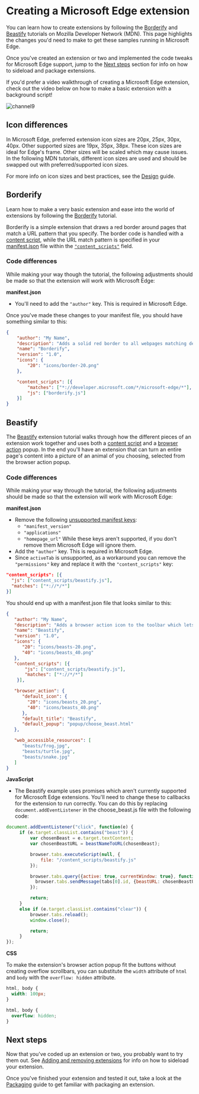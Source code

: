 # Creating a Microsoft Edge extension

You can learn how to create extensions by following the [Borderify](https://developer.mozilla.org/Add-ons/WebExtensions/Your_first_WebExtension) and [Beastify](https://developer.mozilla.org/Add-ons/WebExtensions/Your_second_WebExtension) tutorials on Mozilla Developer Network (MDN). This page highlights the changes you'd need to make to get these samples running in Microsoft Edge.

Once you've created an extension or two and implemented the code tweaks for Microsoft Edge support, jump to the [Next steps](#next-steps) section for info on how to sideload and package extensions.

If you'd prefer a video walkthrough of creating a Microsoft Edge extension, check out the video below on how to make a basic extension with a background script!

![channel9](https://channel9.msdn.com/Blogs/One-Dev-Minute/Adding-a-Background-Script-to-you-Edge-Extension)


## Icon differences
In Microsoft Edge, preferred extension icon sizes are 20px, 25px, 30px, 40px. Other supported sizes are 19px, 35px, 38px. These icon sizes are ideal for Edge's frame. Other sizes will be scaled which may cause issues. In the following MDN tutorials, different icon sizes are used and should be swapped out with preferred/supported icon sizes.

For more info on icon sizes and best practices, see the [Design](../design) guide.


## Borderify

Learn how to make a very basic extension and ease into the world of extensions by following the [Borderify](https://developer.mozilla.org/Add-ons/WebExtensions/Your_first_WebExtension) tutorial.

Borderify is a simple extension that draws a red border around pages that match a URL pattern that you specify. The border code is handled with a [content script](https://developer.mozilla.org/Add-ons/WebExtensions/Anatomy_of_a_WebExtension#Content_scripts), while the URL match pattern is specified in your [manifest.json](https://developer.mozilla.org/en-US/Add-ons/WebExtensions/manifest.json) file within the [`"content_scripts"`](https://developer.mozilla.org/en-US/Add-ons/WebExtensions/manifest.json/content_scripts) field.

### Code differences

While making your way though the tutorial, the following adjustments should be made so that
the extension will work with Microsoft Edge:

**manifest.json**
- You'll need to add the `"author"` key. This is required in Microsoft Edge.

Once you've made these changes to your manifest file, you should have something similar to this:
```json
{
    "author": "My Name",
    "description": "Adds a solid red border to all webpages matching developer.microsoft.com/microsoft-edge/. See https://developer.mozilla.org/en-US/Add-ons/WebExtensions/Examples#borderify",
    "name": "Borderify",
    "version": "1.0",
    "icons": {
        "20": "icons/border-20.png"
    },

    "content_scripts": [{
        "matches": ["*://developer.microsoft.com/*/microsoft-edge/*"],
        "js": ["borderify.js"]
    }]
}
```

## Beastify

The [Beastify](https://developer.mozilla.org/en-US/Add-ons/WebExtensions/Your_second_WebExtension) extension tutorial walks through how the different pieces of an extension work together and uses both a [content script](https://developer.mozilla.org/Add-ons/WebExtensions/Anatomy_of_a_WebExtension#Content_scripts) and a [browser action](https://developer.mozilla.org/Add-ons/WebExtensions/API/browserAction) popup. In the end you'll have an extension that can turn an entire page's content into a picture of an animal of you choosing, selected from the browser action popup.


### Code differences

While making your way through the tutorial, the following adjustments should be made so that
the extension will work with Microsoft Edge:

**manifest.json**

- Remove the following [unsupported manifest keys](https://developer.microsoft.com/microsoft-edge/platform/documentation/extensions/api-support/supported-manifest-keys/):
   - `"manifest_version"`
   - `"applications"`
   -  `"homepage_url"`
While these keys aren't supported, if you don't remove them Microsoft Edge will ignore them.
- Add the `"author"` key. This is required in Microsoft Edge.
- Since `activeTab` is unsupported, as a workaround you can remove the `"permissions"` key and replace it with the `"content_scripts"` key:

 ```json
"content_scripts": [{
   "js": ["content_scripts/beastify.js"],
   "matches": ["*://*/*"]
}]
```

You should end up with a manifest.json file that looks similar to this:

```json
{
   "author": "My Name",
   "description": "Adds a browser action icon to the toolbar which lets you replace a page with a picture",
   "name": "Beastify",
   "version": "1.0",
   "icons": {
      "20": "icons/beasts-20.png",
      "40": "icons/beasts_40.png"
   },
   "content_scripts": [{
       "js": ["content_scripts/beastify.js"],
       "matches": ["*://*/*"]
    }],

   "browser_action": {
      "default_icon": {
        "20": "icons/beasts_20.png",
        "40": "icons/beasts_40.png"
      },
      "default_title": "Beastify",
      "default_popup": "popup/choose_beast.html"
   },

   "web_accessible_resources": [
      "beasts/frog.jpg",
      "beasts/turtle.jpg",
      "beasts/snake.jpg"
   ]
}
```


**JavaScript**

- The Beastify example uses promises which aren't currently supported for Microsoft Edge extensions. You'll need to change these to callbacks for the extension to run correctly. You can do this by replacing `document.addEventListener` in the choose_beast.js file with the following code:
 ```js
document.addEventListener("click", function(e) {
      if (e.target.classList.contains("beast")) {
          var chosenBeast = e.target.textContent;
          var chosenBeastURL = beastNameToURL(chosenBeast);

          browser.tabs.executeScript(null, {
              file: "/content_scripts/beastify.js"
          });

          browser.tabs.query({active: true, currentWindow: true}, function(tabs) {
            browser.tabs.sendMessage(tabs[0].id, {beastURL: chosenBeastURL});
          });

          return;
      }
      else if (e.target.classList.contains("clear")) {
          browser.tabs.reload();
          window.close();

          return;
      }
});
```

**CSS**

To make the extension's browser action popup fit the buttons without creating overflow scrollbars,
you can substitute the `width` attribute of `html` and `body` with the `overflow: hidden` attribute.

```css
html, body {
  width: 100px;
}
```


```css
html, body {
  overflow: hidden;
}
```

## Next steps

Now that you've coded up an extension or two, you probably want to try them out. See [Adding and removing extensions](../adding-and-removing-extensions) for info on how to sideload your extension.

Once you've finished your extension and tested it out, take a look at the [Packaging](../packaging) guide to get familiar with packaging an extension.
